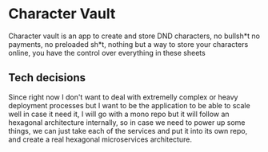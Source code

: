# Character Vault

Character vault is an app to create and store DND characters, no bullsh\*t no payments, no preloaded sh\*t, nothing but a way to store your characters online, you have the control over everything in these sheets

## Tech decisions

Since right now I don't want to deal with extremelly complex or heavy deployment processes but I want to be the application to be able to scale well in case it need it, I will go with a mono repo but it will follow an hexagonal architecture internally, so in case we need to power up some things, we can just take each of the services and put it into its own repo, and create a real hexagonal microservices architecture.